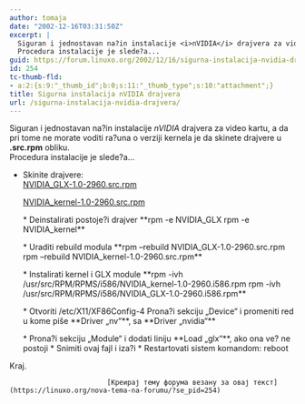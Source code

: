 ```yaml
---
author: tomaja
date: "2002-12-16T03:31:50Z"
excerpt: |
  Siguran i jednostavan na?in instalacije <i>nVIDIA</i> drajvera za video kartu, a da pri tome ne morate voditi ra?una o verziji kernela je da skinete drajvere u <b>.src.rpm</b> obliku.<br>
  Procedura instalacije je slede?a...
guid: https://forum.linuxo.org/2002/12/16/sigurna-instalacija-nvidia-drajvera/
id: 254
tc-thumb-fld:
- a:2:{s:9:"_thumb_id";b:0;s:11:"_thumb_type";s:10:"attachment";}
title: Sigurna instalacija nVIDIA drajvera
url: /sigurna-instalacija-nvidia-drajvera/
---
```

Siguran i jednostavan na?in instalacije _nVIDIA_ drajvera za video kartu, a da pri tome ne morate voditi ra?una o verziji kernela je da skinete drajvere u **.src.rpm** obliku.  
Procedura instalacije je slede?a&#8230;<!--break-->

  * Skinite drajvere:  
    [NVIDIA_GLX-1.0-2960.src.rpm](http://download.nvidia.com/XFree86_40/1.0-2960/NVIDIA_GLX-1.0-2960.src.rpm)  
  
    [NVIDIA_kernel-1.0-2960.src.rpm](http://download.nvidia.com/XFree86_40/1.0-2960/NVIDIA_kernel-1.0-2960.src.rpm)  
    </p> 
      * Deinstalirati postoje?i drajver  
        **rpm -e NVIDIA_GLX  
        rpm -e NVIDIA_kernel**</p> 
          * Uraditi rebuild modula  
            **rpm &#8211;rebuild NVIDIA_GLX-1.0-2960.src.rpm  
            rpm &#8211;rebuild NVIDIA_kernel-1.0-2960.src.rpm**</p> 
              * Instalirati kernel i GLX module  
                **rpm -ivh /usr/src/RPM/RPMS/i586/NVIDIA_kernel-1.0-2960.i586.rpm  
                rpm -ivh /usr/src/RPM/RPMS/i586/NVIDIA_GLX-1.0-2960.i586.rpm**</p> 
                  * Otvoriti /etc/X11/XF86Config-4  
                    Prona?i sekciju &#8222;Device&#8220; i promeniti red u kome piše **Driver &#8222;nv&#8220;**, sa **Driver &#8222;nvidia&#8220;**</p> 
                      * Prona?i sekciju &#8222;Module&#8220; i dodati liniju **Load &#8222;glx&#8220;**, ako ona ve? ne postoji 
                          * Snimiti ovaj fajl i iza?i 
                              * Restartovati sistem komandom: reboot </ul> 
                                Kraj.
                                
                                [Креирај тему форума везану за овај текст](https://linuxo.org/nova-tema-na-forumu/?se_pid=254)